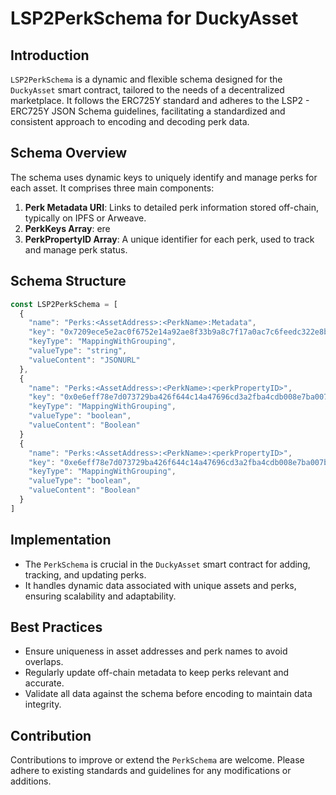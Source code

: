 # LSP2PerkSchema for DuckyAsset

## Introduction

`LSP2PerkSchema` is a dynamic and flexible schema designed for the `DuckyAsset` smart contract, tailored to the needs of a decentralized marketplace. It follows the ERC725Y standard and adheres to the LSP2 - ERC725Y JSON Schema guidelines, facilitating a standardized and consistent approach to encoding and decoding perk data.

## Schema Overview

The schema uses dynamic keys to uniquely identify and manage perks for each asset. It comprises three main components:

1. **Perk Metadata URI**: Links to detailed perk information stored off-chain, typically on IPFS or Arweave.
2. **PerkKeys Array**: ere
2. **PerkPropertyID Array**: A unique identifier for each perk, used to track and manage perk status.

## Schema Structure

```typescript
const LSP2PerkSchema = [
  {
    "name": "Perks:<AssetAddress>:<PerkName>:Metadata",
    "key": "0x7209ece5e2ac0f6752e14a92ae8f33b9a8c7f17a0ac7c6feedc322e8b9d5fe19",
    "keyType": "MappingWithGrouping",
    "valueType": "string",
    "valueContent": "JSONURL"
  },
  {
    "name": "Perks:<AssetAddress>:<PerkName>:<perkPropertyID>",
    "key": "0x0e6eff78e7d073729ba426f644c14a47696cd3a2fba4cdb008e7ba007b87c1b8c",
    "keyType": "MappingWithGrouping",
    "valueType": "boolean",
    "valueContent": "Boolean"
  }
  {
    "name": "Perks:<AssetAddress>:<PerkName>:<perkPropertyID>",
    "key": "0xe6eff78e7d073729ba426f644c14a47696cd3a2fba4cdb008e7ba007b87c1b8c",
    "keyType": "MappingWithGrouping",
    "valueType": "boolean",
    "valueContent": "Boolean"
  }
]

```

## Implementation

- The `PerkSchema` is crucial in the `DuckyAsset` smart contract for adding, tracking, and updating perks.
- It handles dynamic data associated with unique assets and perks, ensuring scalability and adaptability.

## Best Practices

- Ensure uniqueness in asset addresses and perk names to avoid overlaps.
- Regularly update off-chain metadata to keep perks relevant and accurate.
- Validate all data against the schema before encoding to maintain data integrity.

## Contribution

Contributions to improve or extend the `PerkSchema` are welcome. Please adhere to existing standards and guidelines for any modifications or additions.
